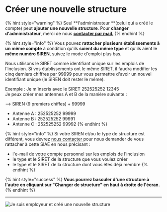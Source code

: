 # Créer une nouvelle structure

{% hint style="warning" %}
Seul **l'administrateur **(celui qui a créé le compte) peut **ajouter une nouvelle structure**. Pour **changer d'administrateur**, merci de nous [**contacter par mail**.](https://assistance.inclusion.beta.gouv.fr)
{% endhint %}

{% hint style="info" %}
Vous pouvez **rattacher plusieurs établissements à un même compte** à condition qu'ils **soient du même type** et qu'ils aient le **même numéro SIREN**, suivez le mode d'emploi plus bas.

Nous utilisons le SIRET comme identifiant unique sur les emplois de l'inclusion. Si vos établissements ont le même SIRET, il faudra modifier les cinq derniers chiffres par 99999 pour vous permettre d'avoir un nouvel identifiant unique (le SIREN doit rester le même).

Exemple : Je m'inscris avec le SIRET 252525252 12345\
Je peux créer mes antennes A et B de la manière suivante :

\--> SIREN (9 premiers chiffes) + 99999&#x20;

* Antenne A : 252525252 99999&#x20;
* Antenne B : 252525252 99991
* Antenne C : 252525252 99992&#x20;
{% endhint %}

{% hint style="info" %}
Si votre SIREN et/ou le type de structure est différent, vous devrez [nous contacter ](https://assistance.inclusion.beta.gouv.fr)pour nous demander de vous rattacher à cette SIAE en nous précisant :

* l'e-mail de votre compte personnel sur les emplois de l'inclusion
* le type et le SIRET de la structure que vous voulez créer
* le type et le SIRET de la structure dont vous êtes déjà membre
{% endhint %}

{% hint style="success" %}
**Vous pourrez basculer d'une structure à l'autre en cliquant sur "Changer de structure" en haut à droite de l'écran.**
{% endhint %}

****

![Je suis employeur et créé une nouvelle structure](https://s5.gifyu.com/images/demo-employeur-add.gif)
